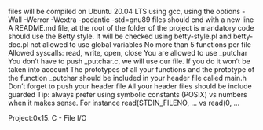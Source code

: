 files will be compiled on Ubuntu 20.04 LTS using gcc, using the options -Wall -Werror -Wextra -pedantic -std=gnu89
 files should end with a new line
A README.md file, at the root of the folder of the project is mandatory
code should use the Betty style. It will be checked using betty-style.pl and betty-doc.pl
 not allowed to use global variables
No more than 5 functions per file
Allowed syscalls: read, write, open, close
You are allowed to use _putchar
You don’t have to push _putchar.c, we will use our file. If you do it won’t be taken into account
The prototypes of all your functions and the prototype of the function _putchar should be included in your header file called main.h
Don’t forget to push your header file
All your header files should be include guarded
Tip: always prefer using symbolic constants (POSIX) vs numbers when it makes sense. For instance read(STDIN_FILENO, ... vs read(0, ...

Project:0x15. C - File I/O

